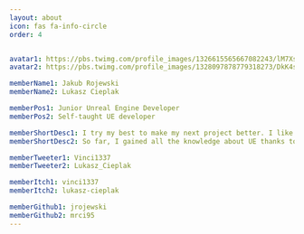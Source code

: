 ```yaml
---
layout: about
icon: fas fa-info-circle
order: 4


avatar1: https://pbs.twimg.com/profile_images/1326615565667082243/lM7XszY5_400x400.jpg
avatar2: https://pbs.twimg.com/profile_images/1328097878779318273/DkK4s2cP_400x400.jpg

memberName1: Jakub Rojewski
memberName2: Lukasz Cieplak

memberPos1: Junior Unreal Engine Developer
memberPos2: Self-taught UE developer

memberShortDesc1: I try my best to make my next project better. I like learning new things about Unreal Engine and C++. I have been working in the gaming industry since early 2021.
memberShortDesc2: So far, I gained all the knowledge about UE thanks to self-made projects. 

memberTweeter1: Vinci1337
memberTweeter2: Lukasz_Cieplak

memberItch1: vinci1337
memberItch2: lukasz-cieplak

memberGithub1: jrojewski
memberGithub2: mrci95
---
```


